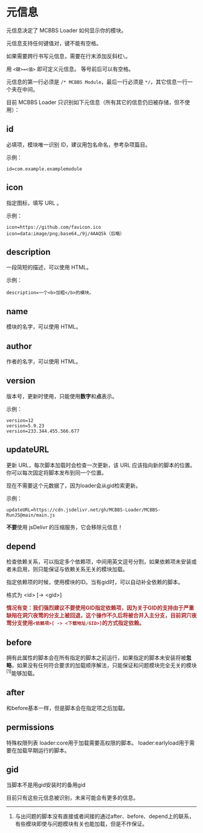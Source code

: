 # 元信息

元信息决定了 MCBBS Loader 如何显示你的模块。

元信息支持任何键值对，键不能有空格。

如果需要跨行书写元信息，需要在行末添加反斜杠`\`。

用 `<键>=<值>` 即可定义元信息。
等号前后可以有空格。

元信息的第一行必须是 `/* MCBBS Module`，最后一行必须是 `*/`，其它信息一行一个夹在中间。

目前 MCBBS Loader 只识别如下元信息（所有其它的信息仍旧被存储，但不使用）：

## id

必填项，模块唯一识别 ID，建议用包名命名，参考杂项篇目。

示例：

```properties
id=com.example.examplemodule
```

## icon

指定图标，填写 URL 。

示例：

```properties
icon=https://github.com/favicon.ico
icon=data:image/png;base64,/9j/4AAQSk（后略）
```

## description

一段简短的描述，可以使用 HTML。

示例：

```properties
description=一个<b>加粗</b>的模块。
```

## name

模块的名字，可以使用 HTML。

## author

作者的名字，可以使用 HTML。

## version

版本号，更新时使用，只能使用**数字**和**点**表示。

示例：

```properties
version=12
version=5.9.23
version=233.344.455.566.677
```

## updateURL

更新 URL，每次脚本加载时会检查一次更新，该 URL 应该指向新的脚本的位置。你可以每次固定将脚本发布到同一个位置。

现在不需要这个元数据了，因为loader会从gid检索更新。

示例：

```properties
updateURL=https://cdn.jsdelivr.net/gh/MCBBS-Loader/MCBBS-RunJS@main/main.js
```

<div class="alert alert-warning"><i class="fa fa-exclamation-triangle"></i> <b>不要</b>使用 jsDelivr 的压缩服务，它会移除元信息！</div>

## depend

检查依赖关系，可以指定多个依赖项，中间用英文逗号分割，如果依赖项未安装或者未启用，则只能保证与依赖关系无关的模块加载。

指定依赖项的时候，使用模块的ID。当有gid时，可以自动补全依赖的脚本。

格式为 &lt;id&gt; [-&gt; &lt;gid&gt;]

<span style="color: brown">**情况有变：我们强烈建议不要使用GID指定依赖项，因为关于GID的支持由于严重缺陷在洞穴夜莺的分支上被回退，这个操作不久后将被合并入主分支，目前洞穴夜莺分支使用`<依赖项>[ -> <下载地址/GID>]`的方式指定依赖。**</span>

## before

拥有此属性的脚本会在所有指定的脚本之前运行，如果指定的脚本未安装将被**忽略**，如果没有任何符合要求的加载顺序解法，只能保证和问题模块完全无关的模块<sup>[1]</sup>能够加载。

## after

和before基本一样，但是脚本会在指定项之后加载。

## permissions

特殊权限列表
loader:core用于加载需要高权限的脚本。
loader:earlyload用于需要在加载早期运行的脚本。

## gid
当脚本不是用gid安装时的备用gid

目前只有这些元信息被识别，未来可能会有更多的信息。

---
1) 与出问题的脚本没有直接或者间接的通过after、before、depend上的联系，有些模块即使与问题模块有关也能加载，但是不作保证。